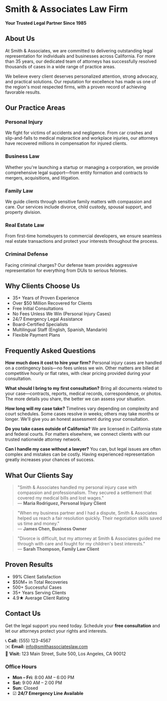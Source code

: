 # Smith & Associates Law Firm

**Your Trusted Legal Partner Since 1985**

## About Us

At Smith & Associates, we are committed to delivering outstanding legal representation for individuals and businesses across California. For more than 35 years, our dedicated team of attorneys has successfully resolved thousands of cases in a wide range of practice areas.

We believe every client deserves personalized attention, strong advocacy, and practical solutions. Our reputation for excellence has made us one of the region's most respected firms, with a proven record of achieving favorable results.

## Our Practice Areas

### Personal Injury
We fight for victims of accidents and negligence. From car crashes and slip-and-falls to medical malpractice and workplace injuries, our attorneys have recovered millions in compensation for injured clients.

### Business Law
Whether you're launching a startup or managing a corporation, we provide comprehensive legal support—from entity formation and contracts to mergers, acquisitions, and litigation.

### Family Law
We guide clients through sensitive family matters with compassion and care. Our services include divorce, child custody, spousal support, and property division.

### Real Estate Law
From first-time homebuyers to commercial developers, we ensure seamless real estate transactions and protect your interests throughout the process.

### Criminal Defense
Facing criminal charges? Our defense team provides aggressive representation for everything from DUIs to serious felonies.

## Why Clients Choose Us

- 35+ Years of Proven Experience
- Over $50 Million Recovered for Clients
- Free Initial Consultations
- No Fees Unless We Win (Personal Injury Cases)
- 24/7 Emergency Legal Assistance
- Board-Certified Specialists
- Multilingual Staff (English, Spanish, Mandarin)
- Flexible Payment Plans

## Frequently Asked Questions

**How much does it cost to hire your firm?**
Personal injury cases are handled on a contingency basis—no fees unless we win. Other matters are billed at competitive hourly or flat rates, with clear pricing provided during your consultation.

**What should I bring to my first consultation?**
Bring all documents related to your case—contracts, reports, medical records, correspondence, or photos. The more details you share, the better we can assess your situation.

**How long will my case take?**
Timelines vary depending on complexity and court schedules. Some cases resolve in weeks; others may take months or longer. We'll give you an honest assessment during your consultation.

**Do you take cases outside of California?**
We are licensed in California state and federal courts. For matters elsewhere, we connect clients with our trusted nationwide attorney network.

**Can I handle my case without a lawyer?**
You can, but legal issues are often complex and mistakes can be costly. Having experienced representation greatly increases your chances of success.

## What Our Clients Say

> "Smith & Associates handled my personal injury case with compassion and professionalism. They secured a settlement that covered my medical bills and lost wages."  
> — **Maria Rodriguez, Personal Injury Client**

> "When my business partner and I had a dispute, Smith & Associates helped us reach a fair resolution quickly. Their negotiation skills saved us time and money."  
> — **James Chen, Business Owner**

> "Divorce is difficult, but my attorney at Smith & Associates guided me through with care and fought for my children's best interests."  
> — **Sarah Thompson, Family Law Client**

## Proven Results

- 99% Client Satisfaction
- $50M+ in Total Recoveries
- 500+ Successful Cases
- 35+ Years Serving Clients
- 4.9★ Average Client Rating

## Contact Us

Get the legal support you need today. Schedule your **free consultation** and let our attorneys protect your rights and interests.

📞 **Call:** (555) 123-4567  
✉️ **Email:** info@smithassociateslaw.com  
📍 **Visit:** 123 Main Street, Suite 500, Los Angeles, CA 90012

### Office Hours
- **Mon – Fri:** 8:00 AM – 6:00 PM
- **Sat:** 9:00 AM – 2:00 PM
- **Sun:** Closed
- ☑ **24/7 Emergency Line Available**